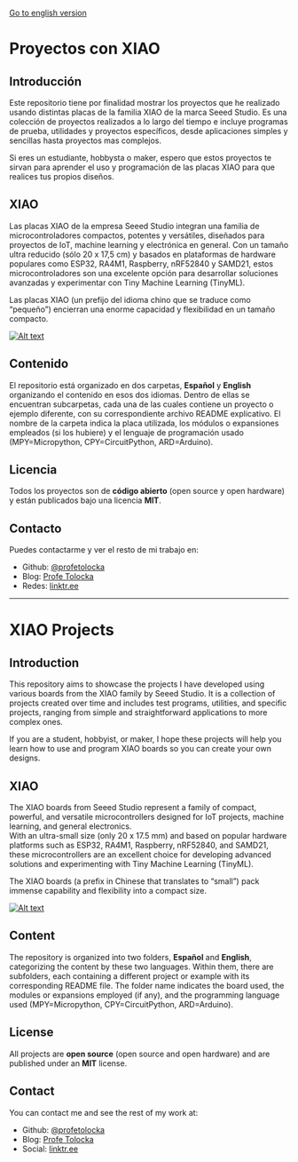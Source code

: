 [Go to english version](#XIAO-Projects)

# Proyectos con XIAO

## Introducción

Este repositorio tiene por finalidad mostrar los proyectos que he realizado usando distintas placas de la familia XIAO de la marca Seeed Studio. Es una colección de proyectos realizados a lo largo del tiempo e incluye programas de prueba, utilidades y proyectos específicos, desde aplicaciones simples y sencillas hasta proyectos mas complejos.

Si eres un estudiante, hobbysta o maker, espero que estos proyectos te sirvan para aprender el uso y programación de las placas XIAO para que realices tus propios diseños.

## XIAO

Las placas XIAO de la empresa Seeed Studio integran una familia de microcontroladores compactos, potentes y versátiles, diseñados para proyectos de IoT, machine learning y electrónica en general.
Con un tamaño ultra reducido (sólo 20 x 17,5 cm) y basados en plataformas de hardware populares como ESP32, RA4M1, Raspberry, nRF52840 y SAMD21, estos microcontroladores son una excelente opción para desarrollar soluciones avanzadas y experimentar con Tiny Machine Learning (TinyML).

Las placas XIAO (un prefijo del idioma chino que se traduce como “pequeño”) encierran una enorme capacidad y flexibilidad en un tamaño compacto.

[](https://i0.wp.com/www.profetolocka.com.ar/wp-content/uploads/2024/12/Modelos-CrowPanel.png?w=1000&ssl=1)

[![Alt text](https://img.youtube.com/vi/A_XUi8tlKWk/0.jpg)](https://www.youtube.com/watch?v=A_XUi8tlKWk)

## Contenido

El repositorio está organizado en dos carpetas, **Español** y **English** organizando el contenido en esos dos idiomas. Dentro de ellas se encuentran subcarpetas, cada una de las cuales contiene un proyecto o ejemplo diferente, con su correspondiente archivo README explicativo. El nombre de la carpeta indica la placa utilizada, los módulos o expansiones empleados (si los hubiere) y el lenguaje de programación usado (MPY=Micropython, CPY=CircuitPython, ARD=Arduino).

## Licencia

Todos los proyectos son de **código abierto** (open source y open hardware) y están publicados bajo una licencia **MIT**.

## Contacto

Puedes contactarme y ver el resto de mi trabajo en:

- Github: [@profetolocka](https://github.com/profetolocka)
- Blog: [Profe Tolocka](https://www.profetolocka.com.ar)
- Redes: [linktr.ee](https://linktr.ee/profetolocka)

---
# XIAO Projects

## Introduction

This repository aims to showcase the projects I have developed using various boards from the XIAO family by Seeed Studio. It is a collection of projects created over time and includes test programs, utilities, and specific projects, ranging from simple and straightforward applications to more complex ones.

If you are a student, hobbyist, or maker, I hope these projects will help you learn how to use and program XIAO boards so you can create your own designs.

## XIAO

The XIAO boards from Seeed Studio represent a family of compact, powerful, and versatile microcontrollers designed for IoT projects, machine learning, and general electronics.  
With an ultra-small size (only 20 x 17.5 mm) and based on popular hardware platforms such as ESP32, RA4M1, Raspberry, nRF52840, and SAMD21, these microcontrollers are an excellent choice for developing advanced solutions and experimenting with Tiny Machine Learning (TinyML).

The XIAO boards (a prefix in Chinese that translates to “small”) pack immense capability and flexibility into a compact size.

[![Alt text](https://img.youtube.com/vi/A_XUi8tlKWk/0.jpg)](https://www.youtube.com/watch?v=A_XUi8tlKWk)

## Content

The repository is organized into two folders, **Español** and **English**, categorizing the content by these two languages. Within them, there are subfolders, each containing a different project or example with its corresponding README file. The folder name indicates the board used, the modules or expansions employed (if any), and the programming language used (MPY=Micropython, CPY=CircuitPython, ARD=Arduino).

## License

All projects are **open source** (open source and open hardware) and are published under an **MIT** license.

## Contact

You can contact me and see the rest of my work at:

- Github: [@profetolocka](https://github.com/profetolocka)
- Blog: [Profe Tolocka](https://www.profetolocka.com.ar)
- Social: [linktr.ee](https://linktr.ee/profetolocka)
